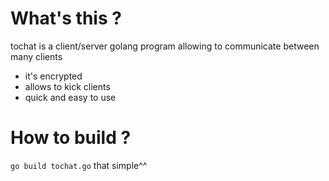 # What's this ?
tochat is a client/server golang program allowing to communicate between many clients
* it's encrypted
* allows to kick clients
* quick and easy to use
# How to build ?
`go build tochat.go`
that simple^^

